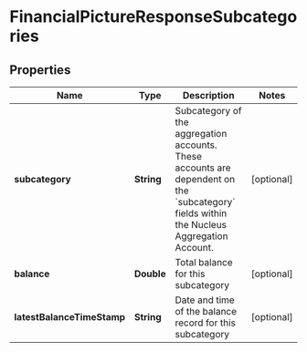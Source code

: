 
# FinancialPictureResponseSubcategories

## Properties
Name | Type | Description | Notes
------------ | ------------- | ------------- | -------------
**subcategory** | **String** | Subcategory of the aggregation accounts. These accounts are dependent on the &#x60;subcategory&#x60; fields within the Nucleus Aggregation Account. |  [optional]
**balance** | **Double** | Total balance for this subcategory |  [optional]
**latestBalanceTimeStamp** | **String** | Date and time of the balance record for this subcategory |  [optional]




